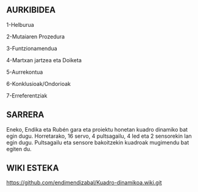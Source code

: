 ##  AURKIBIDEA 

1-Helburua

2-Mutaiaren Prozedura

3-Funtzionamendua

4-Martxan jartzea eta Doiketa

5-Aurrekontua

6-Konklusioak/Ondorioak

7-Erreferentziak

## SARRERA

Eneko, Endika eta Rubén gara eta proiektu honetan kuadro dinamiko bat egin dugu. Horretarako, 16 servo, 4 pultsagailu, 4 led eta 2 sensorekin lan egin dugu.
Pultsagailu eta sensore bakoitzekin kuadroak mugimendu bat egiten du.

## WIKI ESTEKA

https://github.com/endimendizabal/Kuadro-dinamikoa.wiki.git
